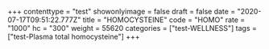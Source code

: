 +++
contenttype = "test"
showonlyimage = false
draft = false
date = "2020-07-17T09:51:22.777Z"
title = "HOMOCYSTEINE"
code = "HOMO"
rate = "1000"
hc = "300"
weight = 55620
categories = ["test-WELLNESS"]
tags = ["test-Plasma total homocysteine"]
+++

